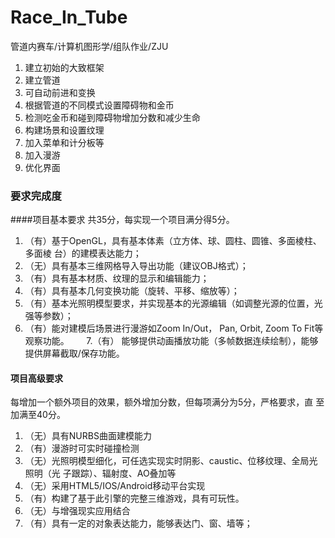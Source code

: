 # Race_In_Tube
管道内赛车/计算机图形学/组队作业/ZJU
    
1. 建立初始的大致框架
2. 建立管道
3. 可自动前进和变换
4. 根据管道的不同模式设置障碍物和金币   
5. 检测吃金币和碰到障碍物增加分数和减少生命    
6. 构建场景和设置纹理   
7. 加入菜单和计分板等
8. 加入漫游
7. 优化界面

### 要求完成度
####项⽬基本要求
共35分，每实现⼀个项⽬满分得5分。     
1. （有）基于OpenGL，具有基本体素（⽴⽅体、球、圆柱、圆锥、多⾯棱柱、多⾯棱
台）的建模表达能⼒；      
2. （无）具有基本三维⽹格导⼊导出功能（建议OBJ格式）；      
3. （有）具有基本材质、纹理的显⽰和编辑能⼒；       
4. （有）具有基本⼏何变换功能（旋转、平移、缩放等）；      
5. （有）基本光照明模型要求，并实现基本的光源编辑（如调整光源的位置，光强等参数）；      
6. （有）能对建模后场景进⾏漫游如Zoom In/Out， Pan, Orbit, Zoom To Fit等观察功能。       
7.（有） 能够提供动画播放功能（多帧数据连续绘制），能够提供屏幕截取/保存功能。      

#### 项目高级要求
每增加⼀个额外项⽬的效果，额外增加分数，但每项满分为5分，严格要求，直
⾄加满⾄40分。   
1. （无）具有NURBS曲⾯建模能⼒   
2. （有）漫游时可实时碰撞检测    
3. （无）光照明模型细化，可任选实现实时阴影、caustic、位移纹理、全局光照明（光
⼦跟踪）、辐射度、AO叠加等   
4. （无）采⽤HTML5/IOS/Android移动平台实现   
5. （有）构建了基于此引擎的完整三维游戏，具有可玩性。    
6. （无）与增强现实应⽤结合    
7. （有）具有⼀定的对象表达能⼒，能够表达门、窗、墙等；     
